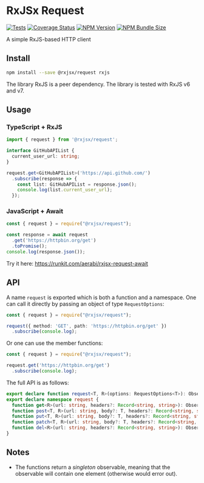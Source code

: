 # RxJSx Request
[![Tests](https://github.com/rxjsx/request/actions/workflows/node.yml/badge.svg)](https://github.com/rxjsx/request/actions/workflows/node.yml)
[![Coverage Status](https://coveralls.io/repos/github/rxjsx/request/badge.svg?branch=master)](https://coveralls.io/github/rxjsx/request?branch=master)
[![NPM Version](https://img.shields.io/npm/v/@rxjsx/request)](https://www.npmjs.com/package/@rxjsx/request)
[![NPM Bundle Size](https://badgen.net/bundlephobia/minzip/@rxjsx/request)](https://bundlephobia.com/package/@rxjsx/request@latest)

A simple RxJS-based HTTP client

## Install
```bash
npm install --save @rxjsx/request rxjs
```

The library RxJS is a peer dependency. The library is tested with RxJS v6 and v7.

## Usage

### TypeScript + RxJS
```typescript
import { request } from '@rxjsx/request';

interface GitHubAPIList {
  current_user_url: string;
}

request.get<GitHubAPIList>('https://api.github.com/')
  .subscribe(response => {
    const list: GitHubAPIList = response.json();
    console.log(list.current_user_url);
  });
```

### JavaScript + Await
```typescript
const { request } = require("@rxjsx/request");

const response = await request
  .get('https://httpbin.org/get')
  .toPromise();
console.log(response.json());
```
Try it here: https://runkit.com/aerabi/rxjsx-request-await

## API
A name `request` is exported which is both a function and a namespace. One can call it directly
by passing an object of type `RequestOptions`:

```typescript
const { request } = require("@rxjsx/request");

request({ method: 'GET', path: 'https://httpbin.org/get' })
  .subscribe(console.log);
```

Or one can use the member functions:

```typescript
const { request } = require("@rxjsx/request");

request.get('https://httpbin.org/get')
  .subscribe(console.log);
```

The full API is as follows:

```typescript
export declare function request<T, R>(options: RequestOptions<T>): Observable<Response<R>>;
export declare namespace request {
  function get<R>(url: string, headers?: Record<string, string>): Observable<Response<R>>;
  function post<T, R>(url: string, body?: T, headers?: Record<string, string>): Observable<Response<R>>;
  function put<T, R>(url: string, body?: T, headers?: Record<string, string>): Observable<Response<R>>;
  function patch<T, R>(url: string, body?: T, headers?: Record<string, string>): Observable<Response<R>>;
  function del<R>(url: string, headers?: Record<string, string>): Observable<Response<R>>;
}
```

## Notes
- The functions return a _singleton_ observable, meaning that the observable will
  contain one element (otherwise would error out).
